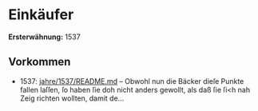 # Einkäufer

**Ersterwähnung:** 1537

## Vorkommen
- 1537: [jahre/1537/README.md](../jahre/1537/README.md) – Obwohl nun die Bäcker dieſe Punkte
fallen laſſen, ſo haben ſie doh nicht anders gewollt, als
daß ſie ſi<h nah Zeig richten wollten, damit de...
